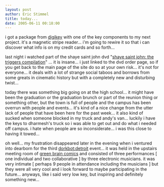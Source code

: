 ```yaml
---
layout: post
author: Eric Stimmel
title: today...
date: 2005-06-11 00:18:00
--- 
```



i got a package from [digikey][] with one of the key components to my next project. it's a magnetic stripe reader... i'm going to rewire it so that i can discover what info is on my credit cards and so forth...

last night i watched part of the shaye saint john dvd "[shaye saint john: the triggers compilation][]" ... it is insane... i just linked to the dvd order page, so if you get back to the main page of the site do so at your own risk... it's not for everyone... it deals with a lot of strange social taboos and borrows from some greats in cinematic history but with a completely new and disturbing twist...

today there was something big going on at the high school... it might have been the graduation or the graduation brunch or part of the reunion thing or something other, but the town is full of people and the campus has been overrun with people and events... it's kind of a nice change from the utter lack of people that have been here for the past week... it also kind of sucked when someone blocked in my truck and andy's van... luckily i have the keys to dharmesh's truck so i was able to get out and do what i needed off campus. i hate when people are so inconsiderate... i was this close to having it towed...

oh well... my frustration disappeared later in the evening when i ventured into dearborn for the third [dorkbot:detroit][] event... it was held in the upstairs meeting room of [green brain comics][] and consisted of three performances [ one individual and two collaborative ] by three electronic musicians. it was very intimate [ perhaps 9 people in attendance including the musicians ] but they were all very cool and i look forward to maybe participating in the future... anyways, like i said very low key, but inspiring and definitely something new...

  [digikey]: http://www.digikey.com/
  [shaye saint john: the triggers compilation]: http://www.shayesaintjohn.com/DVD-ORDER-PAGE.html
  [dorkbot:detroit]: http://dorkbot.org/dorkbotdetroit/
  [green brain comics]: http://www.greenbrain.biz/

